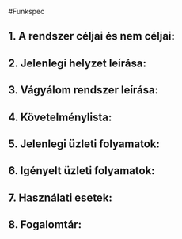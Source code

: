 #Funkspec

## 1. A rendszer céljai és nem céljai:

## 2. Jelenlegi helyzet leírása:

## 3. Vágyálom rendszer leírása: 

## 4. Követelménylista:

## 5. Jelenlegi üzleti folyamatok:

## 6. Igényelt üzleti folyamatok:

## 7. Használati esetek:

## 8. Fogalomtár: